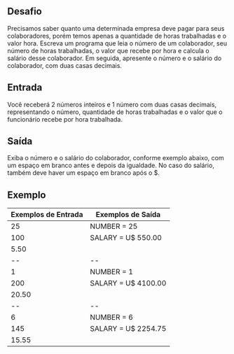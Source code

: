 ## Desafio
Precisamos saber quanto uma determinada empresa deve pagar para seus colaboradores, porém temos apenas a quantidade de horas trabalhadas e o valor hora. Escreva um programa que 
leia o número de um colaborador, seu número de horas trabalhadas, o valor que recebe por hora e calcula o salário desse colaborador. Em seguida, apresente o número e o salário do 
colaborador, com duas casas decimais.

## Entrada
Você receberá 2 números inteiros e 1 número com duas casas decimais, representando o número, quantidade de horas trabalhadas e o valor que o funcionário recebe por hora trabalhada.

## Saída
Exiba o número e o salário do colaborador, conforme exemplo abaixo, com um espaço em branco antes e depois da igualdade. No caso do salário, também deve haver um espaço em branco 
após o $.

## Exemplo

Exemplos de Entrada   | Exemplos de Saída
--------- | ------
25 | NUMBER = 25
100 | SALARY = U$ 550.00
5.50 |  
-- | --
1 | NUMBER = 1
200 | SALARY = U$ 4100.00
20.50 |  
-- | --
6 | NUMBER = 6
145 | SALARY = U$ 2254.75
15.55 |  
